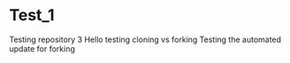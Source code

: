 # Test_1
Testing repository
3 Hello
testing cloning vs forking
Testing the automated update for forking
